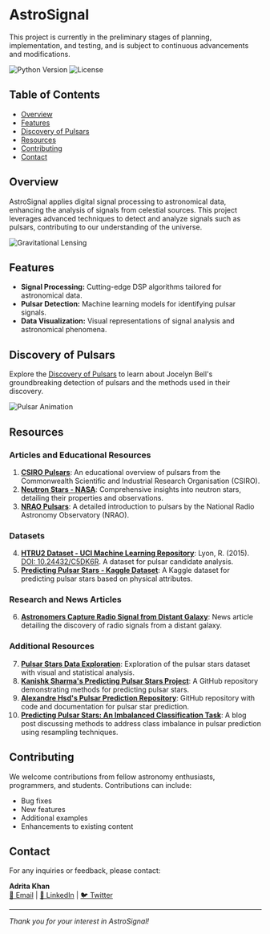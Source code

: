 # AstroSignal

This project is currently in the preliminary stages of planning, implementation, and testing, and is subject to continuous advancements and modifications.

![Python Version](https://img.shields.io/badge/python-3.8%2B-blue.svg) ![License](https://img.shields.io/badge/license-MIT-blue.svg)

## Table of Contents

- [Overview](#overview)
- [Features](#features)
- [Discovery of Pulsars](#discovery-of-pulsars)
- [Resources](#resources)
- [Contributing](#contributing)
- [Contact](#contact)

## Overview

AstroSignal applies digital signal processing to astronomical data, enhancing the analysis of signals from celestial sources. This project leverages advanced techniques to detect and analyze signals such as pulsars, contributing to our understanding of the universe.

![Gravitational Lensing](https://www.mcgill.ca/newsroom/files/newsroom/channels/image/gravitational_lensing.png)

## Features

- **Signal Processing:** Cutting-edge DSP algorithms tailored for astronomical data.
- **Pulsar Detection:** Machine learning models for identifying pulsar signals.
- **Data Visualization:** Visual representations of signal analysis and astronomical phenomena.

## Discovery of Pulsars

Explore the [Discovery of Pulsars](Discovery_of_Pulsars.md) to learn about Jocelyn Bell's groundbreaking detection of pulsars and the methods used in their discovery.

![Pulsar Animation](https://images.theconversation.com/files/525030/original/file-20230509-23-mqcefr.gif?ixlib=rb-4.1.0&q=30&auto=format&w=600&h=450&fit=crop&dpr=2)

## Resources

### Articles and Educational Resources

1. **[CSIRO Pulsars](https://www.atnf.csiro.au/outreach/education/everyone/pulsars/index.html)**: An educational overview of pulsars from the Commonwealth Scientific and Industrial Research Organisation (CSIRO).
2. **[Neutron Stars - NASA](https://imagine.gsfc.nasa.gov/science/objects/neutron_stars1.html)**: Comprehensive insights into neutron stars, detailing their properties and observations.
3. **[NRAO Pulsars](https://public.nrao.edu/radio-astronomy/pulsars/)**: A detailed introduction to pulsars by the National Radio Astronomy Observatory (NRAO).

### Datasets

4. **[HTRU2 Dataset - UCI Machine Learning Repository](https://archive.ics.uci.edu/dataset/372/htru2)**: Lyon, R. (2015). [DOI: 10.24432/C5DK6R](https://doi.org/10.24432/C5DK6R). A dataset for pulsar candidate analysis.
5. **[Predicting Pulsar Stars - Kaggle Dataset](https://www.kaggle.com/datasets/colearninglounge/predicting-pulsar-starintermediate/data)**: A Kaggle dataset for predicting pulsar stars based on physical attributes.

### Research and News Articles

6. **[Astronomers Capture Radio Signal from Distant Galaxy](https://www.mcgill.ca/newsroom/channels/news/astronomers-capture-radio-signal-distant-galaxy-344925)**: News article detailing the discovery of radio signals from a distant galaxy.

### Additional Resources

7. **[Pulsar Stars Data Exploration](https://datauab.github.io/pulsar_stars/)**: Exploration of the pulsar stars dataset with visual and statistical analysis.
8. **[Kanishk Sharma's Predicting Pulsar Stars Project](https://github.com/kanishksh4rma/predicting-a-pulsar-Star/tree/master)**: A GitHub repository demonstrating methods for predicting pulsar stars.
9. **[Alexandre Hsd's Pulsar Prediction Repository](https://github.com/alexandrehsd/predicting-pulsar-stars)**: GitHub repository with code and documentation for pulsar star prediction.
10. **[Predicting Pulsar Stars: An Imbalanced Classification Task](https://towardsdatascience.com/predicting-pulsar-stars-an-imbalanced-classification-task-comparing-bootstrap-resampling-to-smote-8cfbe037b807)**: A blog post discussing methods to address class imbalance in pulsar prediction using resampling techniques.

## Contributing

We welcome contributions from fellow astronomy enthusiasts, programmers, and students. Contributions can include:

- Bug fixes
- New features
- Additional examples
- Enhancements to existing content

## Contact

For any inquiries or feedback, please contact:

**Adrita Khan**  
[📧 Email](mailto:adrita.khan.official@gmail.com) | [🔗 LinkedIn](https://www.linkedin.com/in/adrita-khan) | [🐦 Twitter](https://x.com/Adrita_)

---

*Thank you for your interest in AstroSignal!*
